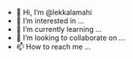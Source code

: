 - 👋 Hi, I’m @lekkalamahi
- 👀 I’m interested in ...
- 🌱 I’m currently learning ...
- 💞️ I’m looking to collaborate on ...
- 📫 How to reach me ...

<!---
lekkalamahi/lekkalamahi is a ✨ special ✨ repository because its `README.md` (this file) appears on your GitHub profile.
You can click the Preview link to take a look at your changes.
--->
